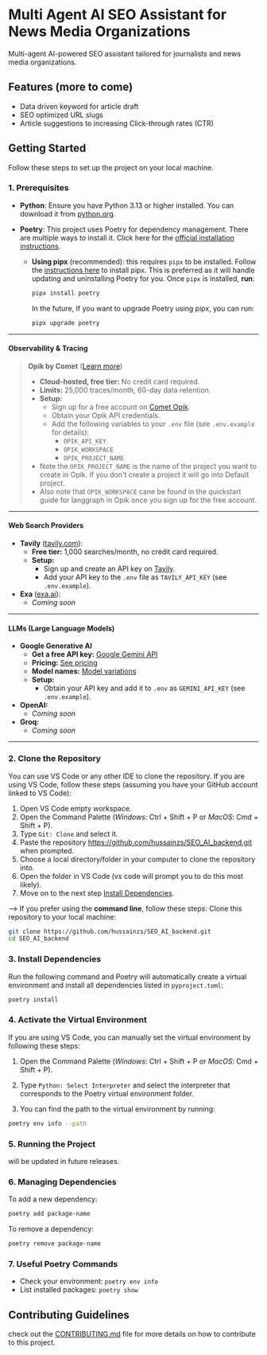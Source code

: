 # Multi Agent AI SEO Assistant for News Media Organizations

Multi-agent AI-powered SEO assistant tailored for journalists and news media organizations. 

## Features (more to come)

- Data driven keyword for article draft
- SEO optimized URL slugs
- Article suggestions to increasing Click-through rates (CTR)

## Getting Started

Follow these steps to set up the project on your local machine.

### 1. Prerequisites

- **Python**: Ensure you have Python 3.13 or higher installed. You can download it from [python.org](https://www.python.org/downloads/).
- **Poetry**: This project uses Poetry for dependency management. There are multiple ways to install it. Click here for the [official installation instructions](https://python-poetry.org/docs/).

  - **Using pipx** (recommended): this requires `pipx` to be installed. Follow the [instructions here](https://pipx.pypa.io/stable/installation/) to install pipx. This is preferred as it will handle updating and uninstalling Poetry for you. Once `pipx` is installed, **run**:

    ```bash
    pipx install poetry
    ```
    In the future, If you want to upgrade Poetry using pipx, you can run:

    ```bash
    pipx upgrade poetry
    ```

---

#### **Observability & Tracing**

> **Opik by Comet** ([Learn more](https://www.comet.com/site/products/opik/))  
> - **Cloud-hosted, free tier:** No credit card required.  
> - **Limits:** 25,000 traces/month, 60-day data retention.  
> - **Setup:**  
>   - Sign up for a free account on [Comet Opik](https://www.comet.com/site/products/opik/).
>   - Obtain your Opik API credentials.
>   - Add the following variables to your `.env` file (see `.env.example` for details):  
>     - `OPIK_API_KEY`
>     - `OPIK_WORKSPACE`
>     - `OPIK_PROJECT_NAME`
>  - Note the `OPIK_PROJECT_NAME` is the name of the project you want to create in Opik. If you don't create a project it will go into Default project.
>  - Also note that `OPIK_WORKSPACE` cane be found in the quickstart guide for langgraph in Opik once you sign up for the free account.
---

#### **Web Search Providers**

- **Tavily** ([tavily.com](https://tavily.com)):  
  - **Free tier:** 1,000 searches/month, no credit card required.  
  - **Setup:**  
    - Sign up and create an API key on [Tavily](https://tavily.com).
    - Add your API key to the `.env` file as `TAVILY_API_KEY` (see `.env.example`).
- **Exa** ([exa.ai](https://exa.ai/)):  
  - *Coming soon*

---

#### **LLMs (Large Language Models)**

- **Google Generative AI**  
  - **Get a free API key:** [Google Gemini API](https://ai.google.dev/gemini-api/docs/api-key)  
  - **Pricing:** [See pricing](https://ai.google.dev/gemini-api/docs/pricing)  
  - **Model names:** [Model variations](https://ai.google.dev/gemini-api/docs/models#model-variations)  
  - **Setup:**  
    - Obtain your API key and add it to `.env` as `GEMINI_API_KEY` (see `.env.example`).
- **OpenAI:**  
  - *Coming soon*
- **Groq:**  
  - *Coming soon*

---

### 2. Clone the Repository

You can use VS Code or any other IDE to clone the repository. If you are using VS Code, follow these steps (assuming you have your GitHub account linked to VS Code):
1. Open VS Code empty workspace.
2. Open the Command Palette (_Windows_: Ctrl + Shift + P or _MacOS_: Cmd + Shift + P).
3. Type `Git: Clone` and select it.
4. Paste the repository https://github.com/hussainzs/SEO_AI_backend.git when prompted.
5. Choose a local directory/folder in your computer to clone the repository into.
6. Open the folder in VS Code (vs code will prompt you to do this most likely).
7. Move on to the next step [Install Dependencies](#3-install-dependencies).


--> If you prefer using the **command line**, follow these steps:
Clone this repository to your local machine:

```bash
git clone https://github.com/hussainzs/SEO_AI_backend.git
cd SEO_AI_backend
```

### 3. Install Dependencies

Run the following command and Poetry will automatically create a virtual environment and install all dependencies listed in `pyproject.toml`:

```bash
poetry install
```

### 4. Activate the Virtual Environment

If you are using VS Code, you can manually set the virtual environment by following these steps:
1. Open the Command Palette (_Windows_: Ctrl + Shift + P or _MacOS_: Cmd + Shift + P).

2. Type `Python: Select Interpreter` and select the interpreter that corresponds to the Poetry virtual environment folder.
3. You can find the path to the virtual environment by running:

```bash
poetry env info --path
```
### 5. Running the Project

will be updated in future releases.

### 6. Managing Dependencies

To add a new dependency:

```bash
poetry add package-name
```

To remove a dependency:

```bash
poetry remove package-name
```

### 7. Useful Poetry Commands

- Check your environment: `poetry env info`
- List installed packages: `poetry show`

## Contributing Guidelines

check out the [CONTRIBUTING.md](CONTRIBUTING.md) file for more details on how to contribute to this project.

